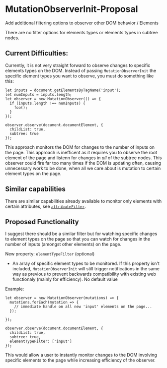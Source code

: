 # MutationObserverInit-Proposal
Add additional filtering options to observer other DOM behavior / Elements

There are no filter options for elements types or elements types in subtree nodes.


## Current Difficulties:
Currently, it is not very straight forward to observe changes to specific elements types on the DOM. Instead of passing `MutationObserverInit` the specific element types you want to observe, you must do something like this:
```
let inputs = document.getElementsByTagName('input');
let numInputs = inputs.length;
let observer = new MutationObserver(() => {
  if (inputs.length !== numInputs) {
    foo();
  }
});

observer.observe(document.documentElement, {
  childList: true,
  subtree: true
});
```
This approach monitors the DOM for changes to the number of inputs on the page. This approach is inefficent as it requires you to observe the root element of the page and listenn for changes in _all_ of the subtree nodes. This observer could fire far too many times if the DOM is updating often, causing unnecessary work to be done, when all we care about is mutation to certain element types on the page.

## Similar capabilities
There are similar capabilities already available to monitor only elements with certain attributes, see [`attributeFilter`](https://developer.mozilla.org/en-US/docs/Web/API/MutationObserverInit/attributeFilter).

## Proposed Functionality

I suggest there should be a similar filter but for watching specific changes to element types on the page so that you can watch for changes in the number of inputs (amongst other elements) on the page.

New property: `elementTypeFilter` (optional)
- An array of specific element types to be monitored. If this property isn't included, `MutationObserverInit` will still trigger notifications in the same way as previous to prevent backwards compatibility with existing web functionaly (mainly for efficiency). No default value

Example:
```
let observer = new MutationObserver(mutations) => {
  mutations.forEach(mutation => {
    // immediate handle on all new 'input' elements on the page...
  });
  
});

observer.observe(document.documentElement, {
  childList: true,
  subtree: true,
  elementTypeFilter: ['input']
});
```

This would allow a user to instantly monitor changes to the DOM involving specific elements to the page while increasing efficiency of the observer.
